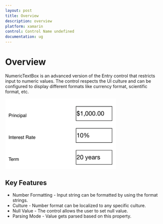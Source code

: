 ```yaml
---
layout: post
title: Overview
description: overview
platform: xamarin
control: Control Name undefined
documentation: ug
---
```


# Overview

NumericTextBox is an advanced version of the Entry control that restricts input to numeric values. The control respects the UI culture and can be configured to display different formats like currency format, scientific format, etc.

![](Overview_images/Overview_img1.png)



## Key Features

* Number Formatting - Input string can be formatted by using the format strings. 
* Culture - Number format can be localized to any specific culture.
* Null Value - The control allows the user to set null value.	
* Parsing Mode - Value gets parsed based on this property.
